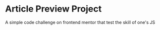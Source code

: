 # Article Preview Project
A simple code challenge on frontend mentor that test the skill of one's JS
